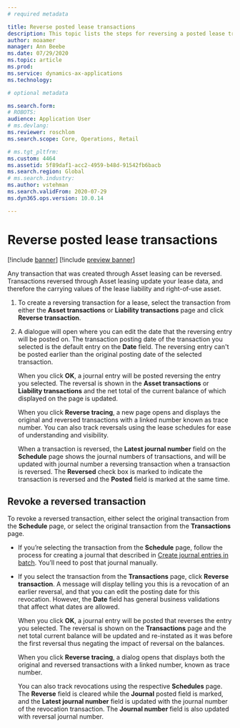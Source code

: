 ```yaml
---
# required metadata

title: Reverse posted lease transactions
description: This topic lists the steps for reversing a posted lease transaction; any transaction that's created in Asset leasing can be reversed.  
author: moaamer
manager: Ann Beebe
ms.date: 07/29/2020
ms.topic: article
ms.prod: 
ms.service: dynamics-ax-applications
ms.technology: 

# optional metadata

ms.search.form: 
# ROBOTS: 
audience: Application User
# ms.devlang: 
ms.reviewer: roschlom
ms.search.scope: Core, Operations, Retail

# ms.tgt_pltfrm: 
ms.custom: 4464
ms.assetid: 5f89daf1-acc2-4959-b48d-91542fb6bacb
ms.search.region: Global
# ms.search.industry: 
ms.author: vstehman
ms.search.validFrom: 2020-07-29
ms.dyn365.ops.version: 10.0.14

---
```


# Reverse posted lease transactions

[!include [banner](../includes/banner.md)]
[!include [preview banner](../includes/preview-banner.md)]

Any transaction that was created through Asset leasing can be reversed. Transactions reversed through Asset leasing update your lease data, and therefore the carrying values of the lease liability and right-of-use asset.

1. To create a reversing transaction for a lease, select the transaction from either the **Asset transactions** or **Liability transactions** page and click **Reverse transaction**.

2. A dialogue will open where you can edit the date that the reversing entry will be posted on. The transaction posting date of the transaction you selected is the default entry on the **Date** field. The reversing entry can't be posted earlier than the original posting date of the selected transaction.

   When you click **OK**, a journal entry will be posted reversing the entry you selected. The reversal is shown in the **Asset transactions** or **Liability transactions** and the net total of the current balance of which displayed on the page is updated.

   When you click **Reverse tracing**, a new page opens and displays the original and reversed transactions with a linked number known as trace number. You can also track reversals using the lease schedules for ease of understanding and visibility.

   When a transaction is reversed, the **Latest journal number** field on the **Schedule** page shows the journal numbers of transactions, and will be updated with journal number a reversing transaction when a transaction is reversed. The **Reversed** check box is marked to indicate the transaction is reversed and the **Posted** field is marked at the same time.

## Revoke a reversed transaction
To revoke a reversed transaction, either select the original transaction from the **Schedule** page, or select the original transaction from the **Transactions** page. 

- If you’re selecting the transaction from the **Schedule** page, follow the process for creating a journal that described in [Create journal entries in batch](create-monthly-journals-batch.md). You’ll need to post that journal manually.
- If you select the transaction from the **Transactions** page, click **Reverse transaction**. A message will display telling you this is a revocation of an earlier reversal, and that you can edit the posting date for this revocation. However, the **Date** field has general business validations that affect what dates are allowed. 

   When you click **OK**, a journal entry will be posted that reverses the entry you selected. The reversal is shown on the **Transactions** page and the net total current balance will be updated and re-instated as it was before the first reversal thus negating the impact of reversal on the balances.

   When you click **Reverse tracing**, a dialog opens that displays both the original and reversed transactions with a linked number, known as trace number.

   You can also track revocations using the respective **Schedules** page. The **Reverse** field is cleared while the **Journal** posted field is marked, and the **Latest journal number** field is updated with the journal number of the revocation transaction. The **Journal number** field is also updated with reversal journal number.
